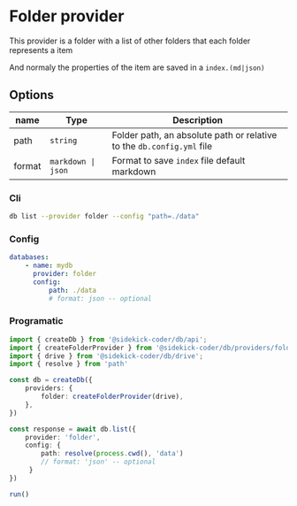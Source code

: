 # Folder provider

This provider is a folder with a list of other folders that each folder represents a item

And normaly the properties of the item are saved in a `index.(md|json)`

## Options

| name | Type | Description |
| --- | --- | --- |
| path | `string` | Folder path, an absolute path or relative to the `db.config.yml` file
| format | `markdown \| json` | Format to save `index` file default markdown

### Cli

```bash
db list --provider folder --config "path=./data"
```

### Config

```yaml
databases:
    - name: mydb 
      provider: folder 
      config:
          path: ./data 
          # format: json -- optional
```

### Programatic

```ts
import { createDb } from '@sidekick-coder/db/api';
import { createFolderProvider } from '@sidekick-coder/db/providers/folder';
import { drive } from '@sidekick-coder/db/drive';
import { resolve } from 'path'

const db = createDb({
    providers: {
        folder: createFolderProvider(drive),
    },
})

const response = await db.list({
    provider: 'folder',
    config: {
        path: resolve(process.cwd(), 'data')
        // format: 'json' -- optional
     }
})

run()

```
